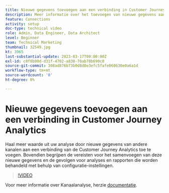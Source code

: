 ```yaml
---
title: Nieuwe gegevens toevoegen aan een verbinding in Customer Journey Analytics
description: Meer informatie over het toevoegen van nieuwe gegevens aan een Customer Journey Analytics-verbinding voor meer waarde uit uw analyse.
feature: Connections
activity: setup
doc-type: technical video
role: Admin, Data Engineer, Data Architect
level: Beginner
team: Technical Marketing
thumbnail: 32549.jpg
kt: 3965
last-substantial-update: 2023-03-17T00:00:00Z
exl-id: c8f0b90d-d31f-4702-a838-70ab78b690c0
source-git-commit: 308ad876b73b0d8d8e3efc5fafe068630e0a6a1d
workflow-type: tm+mt
source-wordcount: '0'
ht-degree: 0%

---
```


# Nieuwe gegevens toevoegen aan een verbinding in Customer Journey Analytics

Haal meer waarde uit uw analyse door nieuwe gegevens van andere kanalen aan een verbinding van de Customer Journey Analytics toe te voegen. Bovendien begrijpen de vereisten voor het samenvoegen van deze nieuwe gegevens en de gevolgen voor analyses en rapporten die worden behandeld met behulp van configuratie-instellingen.

>[!VIDEO](https://video.tv.adobe.com/v/32549/?learn=on&quality=12)

Voor meer informatie over Kanaalanalyse, herzie [documentatie](https://experienceleague.adobe.com/docs/analytics-platform/using/cca/overview.html).
